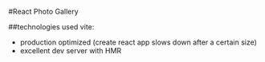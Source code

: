 #React Photo Gallery

##technologies used
vite:
- production optimized (create react app slows down after a certain size)
- excellent dev server with HMR
